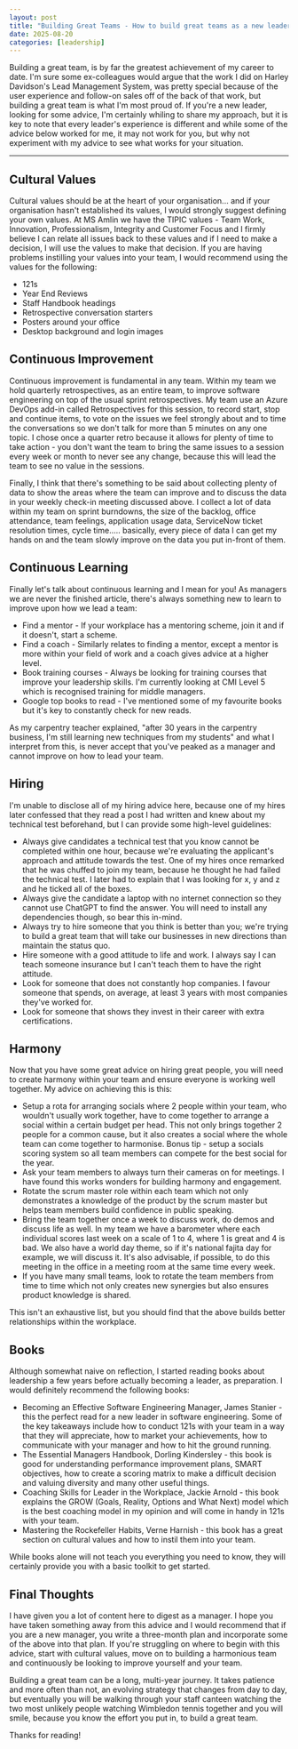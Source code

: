 ```yaml
---
layout: post
title: "Building Great Teams - How to build great teams as a new leader"
date: 2025-08-20
categories: [leadership]
---
```


Building a great team, is by far the greatest achievement of my career to date. I'm sure some ex-colleagues would argue that the work I did on Harley Davidson's Lead Management System, was pretty special because of the user experience and follow-on sales off of the back of that work, but building a great team is what I'm most proud of. If you're a new leader, looking for some advice, I'm certainly whiling to share my approach, but it is key to note that every leader's experience is different and while some of the advice below worked for me, it may not work for you, but why not experiment with my advice to see what works for your situation.

---

## Cultural Values

Cultural values should be at the heart of your organisation... and if your organisation hasn't established its values, I would strongly suggest defining your own values. At MS Amlin we have the TIPIC values - Team Work, Innovation, Professionalism, Integrity and Customer Focus and I firmly believe I can relate all issues back to these values and if I need to make a decision, I will use the values to make that decision. If you are having problems instilling your values into your team, I would recommend using the values for the following:

- 121s
- Year End Reviews
- Staff Handbook headings
- Retrospective conversation starters
- Posters around your office
- Desktop background and login images

## Continuous Improvement

Continuous improvement is fundamental in any team. Within my team we hold quarterly retrospectives, as an entire team, to improve software engineering on top of the usual sprint retrospectives. My team use an Azure DevOps add-in called Retrospectives for this session, to record start, stop and continue items, to vote on the issues we feel strongly about and to time the conversations so we don't talk for more than 5 minutes on any one topic. I chose once a quarter retro because it allows for plenty of time to take action - you don't want the team to bring the same issues to a session every week or month to never see any change, because this will lead the team to see no value in the sessions.

Finally, I think that there's something to be said about collecting plenty of data to show the areas where the team can improve and to discuss the data in your weekly check-in meeting discussed above. I collect a lot of data within my team on sprint burndowns, the size of the backlog, office attendance, team feelings, application usage data, ServiceNow ticket resolution times, cycle time..... basically, every piece of data I can get my hands on and the team slowly improve on the data you put in-front of them.

## Continuous Learning

Finally let's talk about continuous learning and I mean for you! As managers we are never the finished article, there's always something new to learn to improve upon how we lead a team:

- Find a mentor - If your workplace has a mentoring scheme, join it and if it doesn't, start a scheme.
- Find a coach - Similarly relates to finding a mentor, except a mentor is more within your field of work and a coach gives advice at a higher level.
- Book training courses - Always be looking for training courses that improve your leadership skills. I'm currently looking at CMI Level 5 which is recognised training for middle managers.
- Google top books to read - I've mentioned some of my favourite books but it's key to constantly check for new reads.

As my carpentry teacher explained, "after 30 years in the carpentry business, I'm still learning new techniques from my students" and what I interpret from this, is never accept that you've peaked as a manager and cannot improve on how to lead your team.

## Hiring

I'm unable to disclose all of my hiring advice here, because one of my hires later confessed that they read a post I had written and knew about my technical test beforehand, but I can provide some high-level guidelines:

- Always give candidates a technical test that you know cannot be completed within one hour, because we're evaluating the applicant's approach and attitude towards the test. One of my hires once remarked that he was chuffed to join my team, because he thought he had failed the technical test. I later had to explain that I was looking for x, y and z and he ticked all of the boxes.
- Always give the candidate a laptop with no internet connection so they cannot use ChatGPT to find the answer. You will need to install any dependencies though, so bear this in-mind.
- Always try to hire someone that you think is better than you; we're trying to build a great team that will take our businesses in new directions than maintain the status quo.
- Hire someone with a good attitude to life and work. I always say I can teach someone insurance but I can't teach them to have the right attitude.
- Look for someone that does not constantly hop companies. I favour someone that spends, on average, at least 3 years with most companies they've worked for.
- Look for someone that shows they invest in their career with extra certifications.

## Harmony

Now that you have some great advice on hiring great people, you will need to create harmony within your team and ensure everyone is working well together. My advice on achieving this is this:

- Setup a rota for arranging socials where 2 people within your team, who wouldn't usually work together, have to come together to arrange a social within a certain budget per head. This not only brings together 2 people for a common cause, but it also creates a social where the whole team can come together to harmonise. Bonus tip - setup a socials scoring system so all team members can compete for the best social for the year.
- Ask your team members to always turn their cameras on for meetings. I have found this works wonders for building harmony and engagement.
- Rotate the scrum master role within each team which not only demonstrates a knowledge of the product by the scrum master but helps team members build confidence in public speaking.
- Bring the team together once a week to discuss work, do demos and discuss life as well. In my team we have a barometer where each individual scores last week on a scale of 1 to 4, where 1 is great and 4 is bad. We also have a world day theme, so if it's national fajita day for example, we will discuss it. It's also advisable, if possible, to do this meeting in the office in a meeting room at the same time every week.
- If you have many small teams, look to rotate the team members from time to time which not only creates new synergies but also ensures product knowledge is shared.

This isn't an exhaustive list, but you should find that the above builds better relationships within the workplace.

## Books

Although somewhat naive on reflection, I started reading books about leadership a few years before actually becoming a leader, as preparation. I would definitely recommend the following books:

- Becoming an Effective Software Engineering Manager, James Stanier - this the perfect read for a new leader in software engineering. Some of the key takeaways include how to conduct 121s with your team in a way that they will appreciate, how to market your achievements, how to communicate with your manager and how to hit the ground running.
- The Essential Managers Handbook, Dorling Kindersley - this book is good for understanding performance improvement plans, SMART objectives, how to create a scoring matrix to make a difficult decision and valuing diversity and many other useful things.
- Coaching Skills for Leader in the Workplace, Jackie Arnold - this book explains the GROW (Goals, Reality, Options and What Next) model which is the best coaching model in my opinion and will come in handy in 121s with your team.
- Mastering the Rockefeller Habits, Verne Harnish - this book has a great section on cultural values and how to instil them into your team.

While books alone will not teach you everything you need to know, they will certainly provide you with a basic toolkit to get started.

## Final Thoughts

I have given you a lot of content here to digest as a manager. I hope you have taken something away from this advice and I would recommend that if you are a new manager, you write a three-month plan and incorporate some of the above into that plan. If you're struggling on where to begin with this advice, start with cultural values, move on to building a harmonious team and continuously be looking to improve yourself and your team.

Building a great team can be a long, multi-year journey. It takes patience and more often than not, an evolving strategy that changes from day to day, but eventually you will be walking through your staff canteen watching the two most unlikely people watching Wimbledon tennis together and you will smile, because you know the effort you put in, to build a great team.

Thanks for reading!
